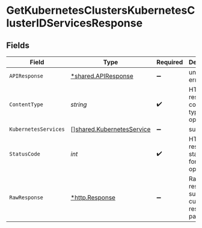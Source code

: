 # GetKubernetesClustersKubernetesClusterIDServicesResponse


## Fields

| Field                                                                  | Type                                                                   | Required                                                               | Description                                                            |
| ---------------------------------------------------------------------- | ---------------------------------------------------------------------- | ---------------------------------------------------------------------- | ---------------------------------------------------------------------- |
| `APIResponse`                                                          | [*shared.APIResponse](../../models/shared/apiresponse.md)              | :heavy_minus_sign:                                                     | unknown error                                                          |
| `ContentType`                                                          | *string*                                                               | :heavy_check_mark:                                                     | HTTP response content type for this operation                          |
| `KubernetesServices`                                                   | [][shared.KubernetesService](../../models/shared/kubernetesservice.md) | :heavy_minus_sign:                                                     | success                                                                |
| `StatusCode`                                                           | *int*                                                                  | :heavy_check_mark:                                                     | HTTP response status code for this operation                           |
| `RawResponse`                                                          | [*http.Response](https://pkg.go.dev/net/http#Response)                 | :heavy_minus_sign:                                                     | Raw HTTP response; suitable for custom response parsing                |